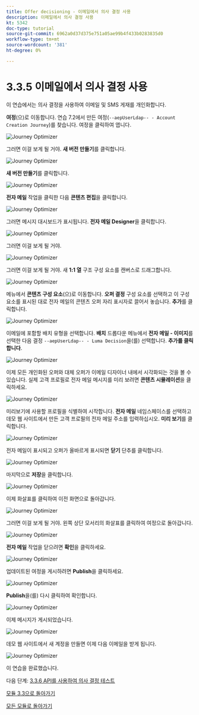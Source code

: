 ```yaml
---
title: Offer decisioning - 이메일에서 의사 결정 사용
description: 이메일에서 의사 결정 사용
kt: 5342
doc-type: tutorial
source-git-commit: 6962a0d37d375e751a05ae99b4f433b0283835d0
workflow-type: tm+mt
source-wordcount: '381'
ht-degree: 0%

---
```


# 3.3.5 이메일에서 의사 결정 사용

이 연습에서는 의사 결정을 사용하여 이메일 및 SMS 게재를 개인화합니다.

**여정**(으)로 이동합니다. 연습 7.2에서 만든 여정(`--aepUserLdap-- - Account Creation Journey`)를 찾습니다. 여정을 클릭하여 엽니다.

![Journey Optimizer](./images/emailoffer1.png)

그러면 이걸 보게 될 거야. **새 버전 만들기**&#x200B;를 클릭합니다.

![Journey Optimizer](./images/journey1.png)

**새 버전 만들기**&#x200B;를 클릭합니다.

![Journey Optimizer](./images/journey2.png)

**전자 메일** 작업을 클릭한 다음 **콘텐츠 편집**&#x200B;을 클릭합니다.

![Journey Optimizer](./images/journey3.png)

그러면 메시지 대시보드가 표시됩니다. **전자 메일 Designer**&#x200B;을 클릭합니다.

![Journey Optimizer](./images/emailoffer2.png)

그러면 이걸 보게 될 거야.

![Journey Optimizer](./images/emailoffer5.png)

그러면 이걸 보게 될 거야. 새 **1:1 열** 구조 구성 요소를 캔버스로 드래그합니다.

![Journey Optimizer](./images/emailoffer6.png)

메뉴에서 **콘텐츠 구성 요소**(으)로 이동합니다. **오퍼 결정** 구성 요소를 선택하고 이 구성 요소를 표시된 대로 전자 메일의 콘텐츠 오퍼 자리 표시자로 끌어서 놓습니다. **추가**&#x200B;를 클릭합니다.

![Journey Optimizer](./images/emailoffer7.png)

이메일에 포함할 배치 유형을 선택합니다. **배치** 드롭다운 메뉴에서 **전자 메일 - 이미지**&#x200B;를 선택한 다음 결정 `--aepUserLdap-- - Luma Decision`을(를) 선택합니다. **추가를 클릭합니다**.

![Journey Optimizer](./images/emailoffer8.png)

이제 모든 개인화된 오퍼와 대체 오퍼가 이메일 디자이너 내에서 시각화되는 것을 볼 수 있습니다. 실제 고객 프로필로 전자 메일 메시지를 미리 보려면 **콘텐츠 시뮬레이션**&#x200B;을 클릭하세요.

![Journey Optimizer](./images/emailoffer9.png)

미리보기에 사용할 프로필을 식별하여 시작합니다. **전자 메일** 네임스페이스를 선택하고 데모 웹 사이트에서 만든 고객 프로필의 전자 메일 주소를 입력하십시오. **미리 보기**&#x200B;를 클릭합니다.

![Journey Optimizer](./images/emailoffer10.png)

전자 메일이 표시되고 오퍼가 올바르게 표시되면 **닫기** 단추를 클릭합니다.

![Journey Optimizer](./images/emailoffer11.png)

마지막으로 **저장**&#x200B;을 클릭합니다.

![Journey Optimizer](./images/emailoffer12.png)

이제 화살표를 클릭하여 이전 화면으로 돌아갑니다.

![Journey Optimizer](./images/emailoffer13.png)

그러면 이걸 보게 될 거야. 왼쪽 상단 모서리의 화살표를 클릭하여 여정으로 돌아갑니다.

![Journey Optimizer](./images/emailoffer14.png)

**전자 메일** 작업을 닫으려면 **확인**&#x200B;을 클릭하세요.

![Journey Optimizer](./images/emailoffer14a.png)

업데이트된 여정을 게시하려면 **Publish**&#x200B;을 클릭하세요.

![Journey Optimizer](./images/emailoffer14b.png)

**Publish**&#x200B;을(를) 다시 클릭하여 확인합니다.

![Journey Optimizer](./images/emailoffer15.png)

이제 메시지가 게시되었습니다.

![Journey Optimizer](./images/emailoffer16.png)

데모 웹 사이트에서 새 계정을 만들면 이제 다음 이메일을 받게 됩니다.

![Journey Optimizer](./images/emailoffer17.png)

이 연습을 완료했습니다.

다음 단계: [3.3.6 API를 사용하여 의사 결정 테스트](./ex6.md)

[모듈 3.3으로 돌아가기](./offer-decisioning.md)

[모든 모듈로 돌아가기](./../../../overview.md)
